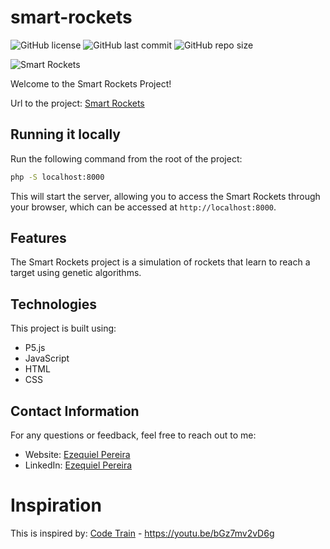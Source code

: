 # smart-rockets
![GitHub license](https://img.shields.io/github/license/Naereen/StrapDown.js.svg)
![GitHub last commit](https://img.shields.io/github/last-commit/EzequielHPP/smart-rockets)
![GitHub repo size](https://img.shields.io/github/repo-size/EzequielHPP/smart-rockets)


![Smart Rockets](https://ezequielhpp.net/smart-rockets/img/og.jpg)

Welcome to the Smart Rockets Project!

Url to the project: [Smart Rockets](https://ezequielhpp.net/smart-rockets)

## Running it locally

Run the following command from the root of the project:

```bash
php -S localhost:8000
```

This will start the server, allowing you to access the Smart Rockets through your browser, which can be accessed at `http://localhost:8000`.

## Features
The Smart Rockets project is a simulation of rockets that learn to reach a target using genetic algorithms.

## Technologies
This project is built using:
- P5.js
- JavaScript
- HTML
- CSS

## Contact Information
For any questions or feedback, feel free to reach out to me:
- Website: [Ezequiel Pereira](https://ezequielhpp.net)
- LinkedIn: [Ezequiel Pereira](https://www.linkedin.com/in/ezequiel-pereira-85ab5a58/)

# Inspiration
This is inspired by:
[Code Train](https://github.com/CodingTrain/Rainbow-Code) - https://youtu.be/bGz7mv2vD6g

